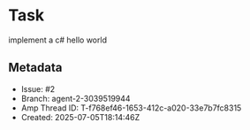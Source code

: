 # Task

implement a c# hello world

## Metadata

- Issue: #2
- Branch: agent-2-3039519944
- Amp Thread ID: T-f768ef46-1653-412c-a020-33e7b7fc8315
- Created: 2025-07-05T18:14:46Z
